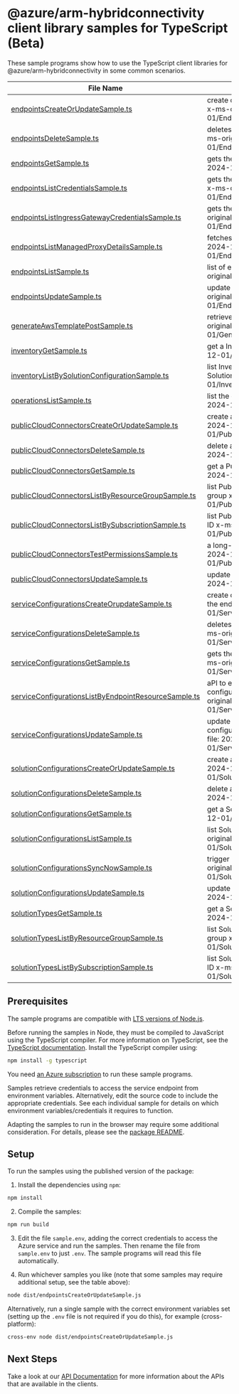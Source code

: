 # @azure/arm-hybridconnectivity client library samples for TypeScript (Beta)

These sample programs show how to use the TypeScript client libraries for @azure/arm-hybridconnectivity in some common scenarios.

| **File Name**                                                                                             | **Description**                                                                                                                                        |
| --------------------------------------------------------------------------------------------------------- | ------------------------------------------------------------------------------------------------------------------------------------------------------ |
| [endpointsCreateOrUpdateSample.ts][endpointscreateorupdatesample]                                         | create or update the endpoint to the target resource. x-ms-original-file: 2024-12-01/EndpointsPutCustom.json                                           |
| [endpointsDeleteSample.ts][endpointsdeletesample]                                                         | deletes the endpoint access to the target resource. x-ms-original-file: 2024-12-01/EndpointsDeleteDefault.json                                         |
| [endpointsGetSample.ts][endpointsgetsample]                                                               | gets the endpoint to the resource. x-ms-original-file: 2024-12-01/EndpointsGetCustom.json                                                              |
| [endpointsListCredentialsSample.ts][endpointslistcredentialssample]                                       | gets the endpoint access credentials to the resource. x-ms-original-file: 2024-12-01/EndpointsPostListCredentials.json                                 |
| [endpointsListIngressGatewayCredentialsSample.ts][endpointslistingressgatewaycredentialssample]           | gets the ingress gateway endpoint credentials x-ms-original-file: 2024-12-01/EndpointsPostListIngressGatewayCredentials.json                           |
| [endpointsListManagedProxyDetailsSample.ts][endpointslistmanagedproxydetailssample]                       | fetches the managed proxy details x-ms-original-file: 2024-12-01/EndpointsPostListManagedProxyDetails.json                                             |
| [endpointsListSample.ts][endpointslistsample]                                                             | list of endpoints to the target resource. x-ms-original-file: 2024-12-01/EndpointsList.json                                                            |
| [endpointsUpdateSample.ts][endpointsupdatesample]                                                         | update the endpoint to the target resource. x-ms-original-file: 2024-12-01/EndpointsPatchDefault.json                                                  |
| [generateAwsTemplatePostSample.ts][generateawstemplatepostsample]                                         | retrieve AWS Cloud Formation template x-ms-original-file: 2024-12-01/GenerateAwsTemplate_Post.json                                                     |
| [inventoryGetSample.ts][inventorygetsample]                                                               | get a InventoryResource x-ms-original-file: 2024-12-01/Inventory_Get.json                                                                              |
| [inventoryListBySolutionConfigurationSample.ts][inventorylistbysolutionconfigurationsample]               | list InventoryResource resources by SolutionConfiguration x-ms-original-file: 2024-12-01/Inventory_ListBySolutionConfiguration.json                    |
| [operationsListSample.ts][operationslistsample]                                                           | list the operations for the provider x-ms-original-file: 2024-12-01/OperationsList.json                                                                |
| [publicCloudConnectorsCreateOrUpdateSample.ts][publiccloudconnectorscreateorupdatesample]                 | create a PublicCloudConnector x-ms-original-file: 2024-12-01/PublicCloudConnectors_CreateOrUpdate.json                                                 |
| [publicCloudConnectorsDeleteSample.ts][publiccloudconnectorsdeletesample]                                 | delete a PublicCloudConnector x-ms-original-file: 2024-12-01/PublicCloudConnectors_Delete.json                                                         |
| [publicCloudConnectorsGetSample.ts][publiccloudconnectorsgetsample]                                       | get a PublicCloudConnector x-ms-original-file: 2024-12-01/PublicCloudConnectors_Get.json                                                               |
| [publicCloudConnectorsListByResourceGroupSample.ts][publiccloudconnectorslistbyresourcegroupsample]       | list PublicCloudConnector resources by resource group x-ms-original-file: 2024-12-01/PublicCloudConnectors_ListByResourceGroup.json                    |
| [publicCloudConnectorsListBySubscriptionSample.ts][publiccloudconnectorslistbysubscriptionsample]         | list PublicCloudConnector resources by subscription ID x-ms-original-file: 2024-12-01/PublicCloudConnectors_ListBySubscription.json                    |
| [publicCloudConnectorsTestPermissionsSample.ts][publiccloudconnectorstestpermissionssample]               | a long-running resource action. x-ms-original-file: 2024-12-01/PublicCloudConnectors_TestPermissions.json                                              |
| [publicCloudConnectorsUpdateSample.ts][publiccloudconnectorsupdatesample]                                 | update a PublicCloudConnector x-ms-original-file: 2024-12-01/PublicCloudConnectors_Update.json                                                         |
| [serviceConfigurationsCreateOrupdateSample.ts][serviceconfigurationscreateorupdatesample]                 | create or update a service in serviceConfiguration for the endpoint resource. x-ms-original-file: 2024-12-01/ServiceConfigurationsPutSSH.json          |
| [serviceConfigurationsDeleteSample.ts][serviceconfigurationsdeletesample]                                 | deletes the service details to the target resource. x-ms-original-file: 2024-12-01/ServiceConfigurationsDeleteSSH.json                                 |
| [serviceConfigurationsGetSample.ts][serviceconfigurationsgetsample]                                       | gets the details about the service to the resource. x-ms-original-file: 2024-12-01/ServiceConfigurationsGetSSH.json                                    |
| [serviceConfigurationsListByEndpointResourceSample.ts][serviceconfigurationslistbyendpointresourcesample] | aPI to enumerate registered services in service configurations under a Endpoint Resource x-ms-original-file: 2024-12-01/ServiceConfigurationsList.json |
| [serviceConfigurationsUpdateSample.ts][serviceconfigurationsupdatesample]                                 | update the service details in the service configurations of the target resource. x-ms-original-file: 2024-12-01/ServiceConfigurationsPatchSSH.json     |
| [solutionConfigurationsCreateOrUpdateSample.ts][solutionconfigurationscreateorupdatesample]               | create a SolutionConfiguration x-ms-original-file: 2024-12-01/SolutionConfigurations_CreateOrUpdate.json                                               |
| [solutionConfigurationsDeleteSample.ts][solutionconfigurationsdeletesample]                               | delete a SolutionConfiguration x-ms-original-file: 2024-12-01/SolutionConfigurations_Delete.json                                                       |
| [solutionConfigurationsGetSample.ts][solutionconfigurationsgetsample]                                     | get a SolutionConfiguration x-ms-original-file: 2024-12-01/SolutionConfigurations_Get.json                                                             |
| [solutionConfigurationsListSample.ts][solutionconfigurationslistsample]                                   | list SolutionConfiguration resources by parent x-ms-original-file: 2024-12-01/SolutionConfigurations_List.json                                         |
| [solutionConfigurationsSyncNowSample.ts][solutionconfigurationssyncnowsample]                             | trigger immediate sync with source cloud x-ms-original-file: 2024-12-01/SolutionConfigurations_SyncNow.json                                            |
| [solutionConfigurationsUpdateSample.ts][solutionconfigurationsupdatesample]                               | update a SolutionConfiguration x-ms-original-file: 2024-12-01/SolutionConfigurations_Update.json                                                       |
| [solutionTypesGetSample.ts][solutiontypesgetsample]                                                       | get a SolutionTypeResource x-ms-original-file: 2024-12-01/SolutionTypes_Get.json                                                                       |
| [solutionTypesListByResourceGroupSample.ts][solutiontypeslistbyresourcegroupsample]                       | list SolutionTypeResource resources by resource group x-ms-original-file: 2024-12-01/SolutionTypes_ListByResourceGroup.json                            |
| [solutionTypesListBySubscriptionSample.ts][solutiontypeslistbysubscriptionsample]                         | list SolutionTypeResource resources by subscription ID x-ms-original-file: 2024-12-01/SolutionTypes_ListBySubscription.json                            |

## Prerequisites

The sample programs are compatible with [LTS versions of Node.js](https://github.com/nodejs/release#release-schedule).

Before running the samples in Node, they must be compiled to JavaScript using the TypeScript compiler. For more information on TypeScript, see the [TypeScript documentation][typescript]. Install the TypeScript compiler using:

```bash
npm install -g typescript
```

You need [an Azure subscription][freesub] to run these sample programs.

Samples retrieve credentials to access the service endpoint from environment variables. Alternatively, edit the source code to include the appropriate credentials. See each individual sample for details on which environment variables/credentials it requires to function.

Adapting the samples to run in the browser may require some additional consideration. For details, please see the [package README][package].

## Setup

To run the samples using the published version of the package:

1. Install the dependencies using `npm`:

```bash
npm install
```

2. Compile the samples:

```bash
npm run build
```

3. Edit the file `sample.env`, adding the correct credentials to access the Azure service and run the samples. Then rename the file from `sample.env` to just `.env`. The sample programs will read this file automatically.

4. Run whichever samples you like (note that some samples may require additional setup, see the table above):

```bash
node dist/endpointsCreateOrUpdateSample.js
```

Alternatively, run a single sample with the correct environment variables set (setting up the `.env` file is not required if you do this), for example (cross-platform):

```bash
cross-env node dist/endpointsCreateOrUpdateSample.js
```

## Next Steps

Take a look at our [API Documentation][apiref] for more information about the APIs that are available in the clients.

[endpointscreateorupdatesample]: https://github.com/Azure/azure-sdk-for-js/blob/main/sdk/hybridconnectivity/arm-hybridconnectivity/samples/v2-beta/typescript/src/endpointsCreateOrUpdateSample.ts
[endpointsdeletesample]: https://github.com/Azure/azure-sdk-for-js/blob/main/sdk/hybridconnectivity/arm-hybridconnectivity/samples/v2-beta/typescript/src/endpointsDeleteSample.ts
[endpointsgetsample]: https://github.com/Azure/azure-sdk-for-js/blob/main/sdk/hybridconnectivity/arm-hybridconnectivity/samples/v2-beta/typescript/src/endpointsGetSample.ts
[endpointslistcredentialssample]: https://github.com/Azure/azure-sdk-for-js/blob/main/sdk/hybridconnectivity/arm-hybridconnectivity/samples/v2-beta/typescript/src/endpointsListCredentialsSample.ts
[endpointslistingressgatewaycredentialssample]: https://github.com/Azure/azure-sdk-for-js/blob/main/sdk/hybridconnectivity/arm-hybridconnectivity/samples/v2-beta/typescript/src/endpointsListIngressGatewayCredentialsSample.ts
[endpointslistmanagedproxydetailssample]: https://github.com/Azure/azure-sdk-for-js/blob/main/sdk/hybridconnectivity/arm-hybridconnectivity/samples/v2-beta/typescript/src/endpointsListManagedProxyDetailsSample.ts
[endpointslistsample]: https://github.com/Azure/azure-sdk-for-js/blob/main/sdk/hybridconnectivity/arm-hybridconnectivity/samples/v2-beta/typescript/src/endpointsListSample.ts
[endpointsupdatesample]: https://github.com/Azure/azure-sdk-for-js/blob/main/sdk/hybridconnectivity/arm-hybridconnectivity/samples/v2-beta/typescript/src/endpointsUpdateSample.ts
[generateawstemplatepostsample]: https://github.com/Azure/azure-sdk-for-js/blob/main/sdk/hybridconnectivity/arm-hybridconnectivity/samples/v2-beta/typescript/src/generateAwsTemplatePostSample.ts
[inventorygetsample]: https://github.com/Azure/azure-sdk-for-js/blob/main/sdk/hybridconnectivity/arm-hybridconnectivity/samples/v2-beta/typescript/src/inventoryGetSample.ts
[inventorylistbysolutionconfigurationsample]: https://github.com/Azure/azure-sdk-for-js/blob/main/sdk/hybridconnectivity/arm-hybridconnectivity/samples/v2-beta/typescript/src/inventoryListBySolutionConfigurationSample.ts
[operationslistsample]: https://github.com/Azure/azure-sdk-for-js/blob/main/sdk/hybridconnectivity/arm-hybridconnectivity/samples/v2-beta/typescript/src/operationsListSample.ts
[publiccloudconnectorscreateorupdatesample]: https://github.com/Azure/azure-sdk-for-js/blob/main/sdk/hybridconnectivity/arm-hybridconnectivity/samples/v2-beta/typescript/src/publicCloudConnectorsCreateOrUpdateSample.ts
[publiccloudconnectorsdeletesample]: https://github.com/Azure/azure-sdk-for-js/blob/main/sdk/hybridconnectivity/arm-hybridconnectivity/samples/v2-beta/typescript/src/publicCloudConnectorsDeleteSample.ts
[publiccloudconnectorsgetsample]: https://github.com/Azure/azure-sdk-for-js/blob/main/sdk/hybridconnectivity/arm-hybridconnectivity/samples/v2-beta/typescript/src/publicCloudConnectorsGetSample.ts
[publiccloudconnectorslistbyresourcegroupsample]: https://github.com/Azure/azure-sdk-for-js/blob/main/sdk/hybridconnectivity/arm-hybridconnectivity/samples/v2-beta/typescript/src/publicCloudConnectorsListByResourceGroupSample.ts
[publiccloudconnectorslistbysubscriptionsample]: https://github.com/Azure/azure-sdk-for-js/blob/main/sdk/hybridconnectivity/arm-hybridconnectivity/samples/v2-beta/typescript/src/publicCloudConnectorsListBySubscriptionSample.ts
[publiccloudconnectorstestpermissionssample]: https://github.com/Azure/azure-sdk-for-js/blob/main/sdk/hybridconnectivity/arm-hybridconnectivity/samples/v2-beta/typescript/src/publicCloudConnectorsTestPermissionsSample.ts
[publiccloudconnectorsupdatesample]: https://github.com/Azure/azure-sdk-for-js/blob/main/sdk/hybridconnectivity/arm-hybridconnectivity/samples/v2-beta/typescript/src/publicCloudConnectorsUpdateSample.ts
[serviceconfigurationscreateorupdatesample]: https://github.com/Azure/azure-sdk-for-js/blob/main/sdk/hybridconnectivity/arm-hybridconnectivity/samples/v2-beta/typescript/src/serviceConfigurationsCreateOrupdateSample.ts
[serviceconfigurationsdeletesample]: https://github.com/Azure/azure-sdk-for-js/blob/main/sdk/hybridconnectivity/arm-hybridconnectivity/samples/v2-beta/typescript/src/serviceConfigurationsDeleteSample.ts
[serviceconfigurationsgetsample]: https://github.com/Azure/azure-sdk-for-js/blob/main/sdk/hybridconnectivity/arm-hybridconnectivity/samples/v2-beta/typescript/src/serviceConfigurationsGetSample.ts
[serviceconfigurationslistbyendpointresourcesample]: https://github.com/Azure/azure-sdk-for-js/blob/main/sdk/hybridconnectivity/arm-hybridconnectivity/samples/v2-beta/typescript/src/serviceConfigurationsListByEndpointResourceSample.ts
[serviceconfigurationsupdatesample]: https://github.com/Azure/azure-sdk-for-js/blob/main/sdk/hybridconnectivity/arm-hybridconnectivity/samples/v2-beta/typescript/src/serviceConfigurationsUpdateSample.ts
[solutionconfigurationscreateorupdatesample]: https://github.com/Azure/azure-sdk-for-js/blob/main/sdk/hybridconnectivity/arm-hybridconnectivity/samples/v2-beta/typescript/src/solutionConfigurationsCreateOrUpdateSample.ts
[solutionconfigurationsdeletesample]: https://github.com/Azure/azure-sdk-for-js/blob/main/sdk/hybridconnectivity/arm-hybridconnectivity/samples/v2-beta/typescript/src/solutionConfigurationsDeleteSample.ts
[solutionconfigurationsgetsample]: https://github.com/Azure/azure-sdk-for-js/blob/main/sdk/hybridconnectivity/arm-hybridconnectivity/samples/v2-beta/typescript/src/solutionConfigurationsGetSample.ts
[solutionconfigurationslistsample]: https://github.com/Azure/azure-sdk-for-js/blob/main/sdk/hybridconnectivity/arm-hybridconnectivity/samples/v2-beta/typescript/src/solutionConfigurationsListSample.ts
[solutionconfigurationssyncnowsample]: https://github.com/Azure/azure-sdk-for-js/blob/main/sdk/hybridconnectivity/arm-hybridconnectivity/samples/v2-beta/typescript/src/solutionConfigurationsSyncNowSample.ts
[solutionconfigurationsupdatesample]: https://github.com/Azure/azure-sdk-for-js/blob/main/sdk/hybridconnectivity/arm-hybridconnectivity/samples/v2-beta/typescript/src/solutionConfigurationsUpdateSample.ts
[solutiontypesgetsample]: https://github.com/Azure/azure-sdk-for-js/blob/main/sdk/hybridconnectivity/arm-hybridconnectivity/samples/v2-beta/typescript/src/solutionTypesGetSample.ts
[solutiontypeslistbyresourcegroupsample]: https://github.com/Azure/azure-sdk-for-js/blob/main/sdk/hybridconnectivity/arm-hybridconnectivity/samples/v2-beta/typescript/src/solutionTypesListByResourceGroupSample.ts
[solutiontypeslistbysubscriptionsample]: https://github.com/Azure/azure-sdk-for-js/blob/main/sdk/hybridconnectivity/arm-hybridconnectivity/samples/v2-beta/typescript/src/solutionTypesListBySubscriptionSample.ts
[apiref]: https://learn.microsoft.com/javascript/api/@azure/arm-hybridconnectivity?view=azure-node-preview
[freesub]: https://azure.microsoft.com/free/
[package]: https://github.com/Azure/azure-sdk-for-js/tree/main/sdk/hybridconnectivity/arm-hybridconnectivity/README.md
[typescript]: https://www.typescriptlang.org/docs/home.html

